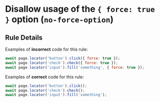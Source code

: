 # Disallow usage of the `{ force: true }` option (`no-force-option`)

## Rule Details

Examples of **incorrect** code for this rule:

```js
await page.locator('button').click({ force: true });
await page.locator('check').check({ force: true });
await page.locator('input').fill('something', { force: true });
```

Examples of **correct** code for this rule:

```js
await page.locator('button').click();
await page.locator('check').check();
await page.locator('input').fill('something');
```
